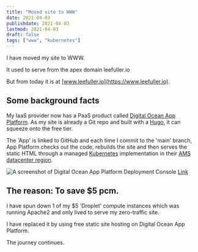 ```yaml
---
title: "Moved site to WWW"
date: 2021-04-03
publishdate: 2021-04-03
lastmod: 2021-04-03
draft: false
tags: ["www", "kubernetes"]
---
```


I have moved my site to WWW.

It used to serve from the apex domain leefuller.io

But from today it is at [www.leefuller.io](https://www.leefuller.io).

## Some background facts

My IaaS provider now has a PaaS product called [Digital Ocean App Platform](https://www.digitalocean.com/products/app-platform/). As my site is already a Git repo and built with a [Hugo](https://gohugo.io), it can squeeze onto the free tier.

The 'App' is linked to GitHub and each time I commit to the 'main' branch, App Platform checks out the code, rebuilds the site and then serves the static HTML through a managed [Kubernetes](https://kubernetes.io/) implementation in their [AMS datacenter region](https://docs.digitalocean.com/products/platform/availability-matrix/#app-platform-availability).

![A screenshot of Digital Ocean App Platform Deployment Console](/asset/img/moved-site-to-www.png)
[Link](https://www2.leefuller.io/asset/img/moved-site-to-www.png)

## The reason: To save $5 pcm.

I have spun down 1 of my $5 'Droplet' compute instances which was running Apache2 and only lived to serve my zero-traffic site.

I have replaced it by using free static site hosting on Digital Ocean App Platform.

The journey continues.
